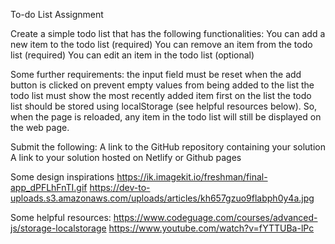 To-do List Assignment

Create a simple todo list that has the following functionalities:
You can add a new item to the todo list (required)
You can remove an item from the todo list (required)
You can edit an item in the todo list (optional)

Some further requirements:
the input field must be reset when the add button is clicked on
prevent empty values from being added to the list
the todo list must show the most recently added item first on the list
the todo list should be stored using localStorage (see helpful resources below). So, when the page is reloaded, any item in the todo list will still be displayed on the web page.

Submit the following:
A link to the GitHub repository containing your solution
A link to your solution hosted on Netlify or Github pages

Some design inspirations
https://ik.imagekit.io/freshman/final-app_dPFLhFnTI.gif
https://dev-to-uploads.s3.amazonaws.com/uploads/articles/kh657gzuo9flabph0y4a.jpg

Some helpful resources:
https://www.codeguage.com/courses/advanced-js/storage-localstorage
https://www.youtube.com/watch?v=fYTTUBa-lPc
